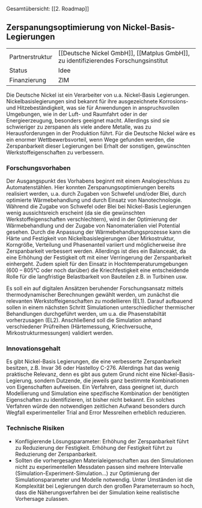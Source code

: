 
Gesamtübersicht: [[2. Roadmap]]
## Zerspanungsoptimierung von Nickel-Basis-Legierungen 

|   |   |
|---|---|
|Partnerstruktur|[[Deutsche Nickel GmbH]], [[Matplus GmbH]], zu identifizierendes Forschungsinstitut|
|Status|Idee|
|Finanzierung|ZIM|

Die Deutsche Nickel ist ein Verarbeiter von u.a. Nickel-Basis Legierungen. Nickelbasislegierungen sind bekannt für ihre ausgezeichnete Korrosions- und Hitzebeständigkeit, was sie für Anwendungen in anspruchsvollen Umgebungen, wie in der Luft- und Raumfahrt oder in der Energieerzeugung, besonders geeignet macht. Allerdings sind sie schwieriger zu zerspanen als viele andere Metalle, was zu Herausforderungen in der Produktion führt. Für die Deutsche Nickel wäre es ein enormer Wettbewerbsvorteil, wenn Wege gefunden werden, die Zerspanbarkeit dieser Legierungen bei Erhalt der sonstigen, gewünschten Werkstoffeigenschaften zu verbessern. 

### Forschungsvorhaben  
Der Ausgangspunkt des Vorhabens beginnt mit einem Analogieschluss zu Automatenstählen. Hier konnten Zerspanungsoptimierungen bereits realisiert werden, u.a. durch Zugaben von Schwefel und/oder Blei, durch optimierte Wärmebehandlung und durch Einsatz von Nanotechnologie. Während die Zugabe von Schwefel oder Blei bei Nickel-Basis Legierungen wenig aussichtsreich erscheint (da sie die gewünschten Werkstoffeigenschaften verschlechtern), wird in der Optimierung der Wärmebehandlung und der Zugabe von Nanomaterialien viel Potential gesehen. Durch die Anpassung der Wärmebehandlungsprozesse kann die Härte und Festigkeit von Nickelbasislegierungen über Mirkostruktur, Korngröße, Verteilung und Phasenanteil variiert und möglicherweise ihre Zerspanbarkeit verbessert werden. Allerdings ist dies ein Balanceakt, da eine Erhöhung der Festigkeit oft mit einer Verringerung der Zerspanbarkeit einhergeht. Zudem spielt für den Einsatz in Hochtemperaturumgebungen (600 – 805°C oder noch darüber) die Kriechfestigkeit eine entscheidende Rolle für die langfristige Belastbarkeit von Bauteilen z.B. in Turbinen usw.   

Es soll ein auf digitalen Ansätzen beruhender Forschungsansatz mittels thermodynamischer Berechnungen gewählt werden, um zunächst die relevanten Werkstoffeigenschaften zu modellieren (EL1). Darauf aufbauend sollen in einem nächsten Schritt Simulationen unterschiedlicher thermischer Behandlungen durchgeführt werden, um u.a. die Phasenstabiltät vorherzusagen (EL2). Anschließend soll die Simulation anhand verschiedener Prüfreihen (Härtemessung, Kriechversuche, Mirkostrukturmessungen) validiert werden.  

### Innovationsgehalt  
Es gibt Nickel-Basis Legierungen, die eine verbesserte Zerspanbarkeit besitzen, z.B. Invar 36 oder Hastelloy C-276. Allerdings hat das wenig praktische Relevanz, denn es gibt aus gutem Grund nicht eine Nickel-Basis-Legierung, sondern Dutzende, die jeweils ganz bestimmte Kombinationen von Eigenschaften aufweisen. Ein Verfahren, dass geeignet ist, durch Modellierung und Simulation eine spezifische Kombination der benötigten Eigenschaften zu identifizieren, ist bisher nicht bekannt. Ein solches Verfahren würde den notwendigen zeitlichen Aufwand besonders durch Wegfall experimenteller Trial and Error Messreihen erheblich reduzieren. 

### Technische Risiken  
- Konfligierende Lösungsparameter: Erhöhung der Zerspanbarkeit führt zu Reduzierung der Festigkeit. Erhöhung der Festigkeit führt zu Reduzierung der Zerspanbarkeit.  
- Sollten die vorhergesagten Materialeigenschaften aus den Simulationen nicht zu experimentellen Messdaten passen sind mehrere Intervalle (Simulation-Experiment-Simulation…) zur Optimierung der Simulationsparameter und Modelle notwendig. Unter Umständen ist die Komplexität bei Legierungen durch den großen Parameterraum so hoch, dass die Näherungsverfahren bei der Simulation keine realistische Vorhersage zulassen.